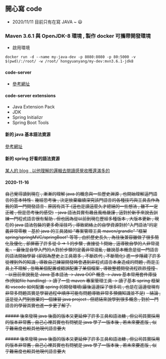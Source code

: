 ## 開心寫 code
- 2020/11/11 目前只有在寫 JAVA ~ :smiley:

### Maven 3.6.1 與 OpenJDK-8 環境 , 製作 docker 可攜帶開發環境
- 啟用環境
```
docker run -d --name my-java-dev -p 8080:8080 -p 80:5000 -v $(pwd)/:/root/ -w /root/ hongyuanyang/my-dev:mvn3.6.1-jdk8
```
#### code-server
- [參考網址](https://github.com/cdr/code-server)

#### code-server extensions
- Java Extension Pack
- JDK
- Spring Initializr
- Spring Boot Tools

#### 新的 java 基本語法資源
[參考網址](https://ethan-imagination.blogspot.com/p/javase.html)

#### 新的 spring 好看的語法資源
[某人的 blog , 以他理解的邏輯去閱讀感覺收穫還滿多的](https://github.com/albert-hg/learning-from-jhipster/tree/master)

#### 2020-11-16
~~自己覺得讀到現在 , 漸漸的理解 java 的概念與一些歷史淵源 , 也開始理解這門語言的基本特性 .~~
~~幾經思考後 , 決定放棄繼續深究該門語言的各種技巧與工具去作為我的第一門開發語言 .~~
~~原因有其下 (這也是讀這麼久才總結的一些想法 , 雖不一定正確 , 但是思考後的感受)~~
~~- java 語法其實有趣且風格嚴謹 , 這對於新手來說去訓練一門程式語言很有幫助 . 但也因為從以前到現在歷經多種版本 , 大版本更新 , 現在的 java 語法包裝的更多奇淫技巧 , 導致網絡上的自學資源對於"入門語法"的定義非常零散~~
~~- 基於 java 的工具諸如 "專案管理工具 maven/grandle" "框架 spring/springMVC/springBoot" 等等 , 由於歷史長久 , 為往後兼容雖做了很多簡化及優化 , 卻屏蔽了許多從 0 -> 1 的步驟 , 直接從 1 開始 , 這導致自學的人非常混亂 .~~
~~- 最後是自學入門的人對於步驟的定義非常混亂 , 雖說基本概念是從一門語言的語法開始學習 (卻因為歷史上工具眾多 , 不斷跌代 , 不斷簡化) 進一步隱藏了許多從裡到外的知識 , 導致自己練習開發時會遇到非程式語言本身造成的問題 , 而是工具上不理解 , 忽略某個配置或錯誤配置了某個檔案 , 導致整體開發流程跌跌撞撞 .~~
    ~~- 以目前來說我是 Java 基本語法 -> Java OOP 概念 -> Java 基本常用套件庫操作(例如file handling) -> 讀了一些 maven 專案管理工具 -> 讀了基本 spring 框架和 vscode 如何配置 spring 的開發環境(最後這邊採了很多坑 , 也是在這邊發現有非常多問題其實是學習過程中順序可能有問題導致非常多預備知識並不足)~~
~~- 結論 , 這是從入門到放棄的一個練習 java project . 但總結來說學到很多概念 , 對於一門語言的學習其實也進一步更了解了.~~

~~##### 後來發現 java 後面的版本又更延伸了許多工具和語法糖 , 但公司其實採用的版本非常舊 , 自己心裡其實也有問號是 java 學了一版本後 , 若未來要進版 , 似乎難易度也較其他現代語言要大~~

~~##### 後來發現 java 後面的版本又更延伸了許多工具和語法糖 , 但公司其實採用的版本非常舊 , 自己心裡其實也有問號是 java 學了一版本後 , 若未來要進版 , 似乎難易度也較其他現代語言要大~~
